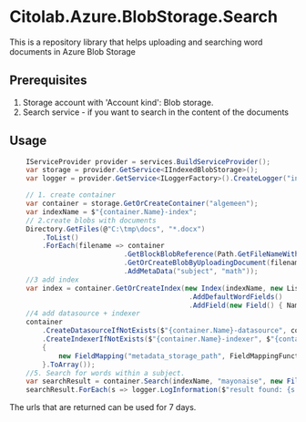 ﻿# Citolab.Azure.BlobStorage.Search

This is a repository library that helps uploading and searching word documents in Azure Blob Storage

## Prerequisites

1. Storage account with 'Account kind': Blob storage.
2. Search service - if you want to search in the content of the documents

## Usage


```C#
    IServiceProvider provider = services.BuildServiceProvider();
    var storage = provider.GetService<IIndexedBlobStorage>();
    var logger = provider.GetService<ILoggerFactory>().CreateLogger("info");

    // 1. create container
    var container = storage.GetOrCreateContainer("algemeen");
    var indexName = $"{container.Name}-index";
    // 2.create blobs with documents
    Directory.GetFiles(@"C:\tmp\docs", "*.docx")
        .ToList()
        .ForEach(filename => container
                            .GetBlockBlobReference(Path.GetFileNameWithoutExtension(filename))
                            .GetOrCreateBlobByUploadingDocument(filename, false)
                            .AddMetaData("subject", "math"));
    //3 add index
    var index = container.GetOrCreateIndex(new Index(indexName, new List<Field>())
                                            .AddDefaultWordFields()
                                            .AddField(new Field() { Name = "subject", Type = DataType.String, IsFilterable = true }));
    //4 add datasource + indexer
    container
        .CreateDatasourceIfNotExists($"{container.Name}-datasource", configuration.GetValue<string>("BlobStorage:ConnectionString"))
        .CreateIndexerIfNotExists($"{container.Name}-indexer", $"{container.Name}-datasource", index.Name, new List<FieldMapping>
        {
            new FieldMapping("metadata_storage_path", FieldMappingFunction.Base64Encode()) //key cannot be an url therefore Encode it.
        }.ToArray());
    //5. Search for words within a subject.
    var searchResult = container.Search(indexName, "mayonaise", new Filter("subject", FilterOperator.eq, "math"));
    searchResult.ForEach(s => logger.LogInformation($"result found: {s.ToString()}"));
```

The urls that are returned can be used for 7 days.